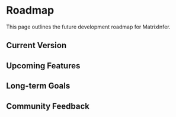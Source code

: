 # Roadmap

This page outlines the future development roadmap for MatrixInfer.

## Current Version

<!-- Add current version details here -->

## Upcoming Features

<!-- Add upcoming features here -->

## Long-term Goals

<!-- Add long-term goals here -->

## Community Feedback

<!-- Add community feedback section here -->